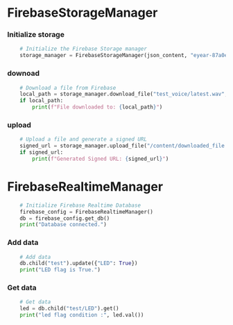 
# FirebaseStorageManager

### Initialize storage
```python
    # Initialize the Firebase Storage manager
    storage_manager = FirebaseStorageManager(json_content, "eyear-87a0e.appspot.com")
```

### downoad
```python
    # Download a file from Firebase
    local_path = storage_manager.download_file("test_voice/latest.wav", "/content/downloaded_file.wav")
    if local_path:
        print(f"File downloaded to: {local_path}")
```

### upload
```python
    # Upload a file and generate a signed URL
    signed_url = storage_manager.upload_file("/content/downloaded_file.wav", "test_voice/latest.wav")
    if signed_url:
        print(f"Generated Signed URL: {signed_url}")
```


# FirebaseRealtimeManager
```python 
    # Initialize Firebase Realtime Database
    firebase_config = FirebaseRealtimeManager()
    db = firebase_config.get_db()
    print("Database connected.")
```

### Add data
```python 
    # Add data
    db.child("test").update({"LED": True})
    print("LED flag is True.")
```

### Get data
```python 
    # Get data
    led = db.child("test/LED").get()
    print("led flag condition :", led.val())

